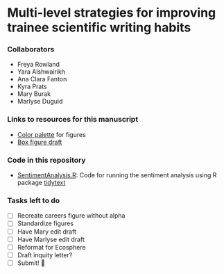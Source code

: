# Multi-level strategies for improving trainee scientific writing habits

### Collaborators
- Freya Rowland
- Yara Alshwairikh
- Ana Clara Fanton
- Kyra Prats
- Mary Burak
- Marlyse Duguid

### Links to resources for this manuscript
* [Color palette](<https://coolors.co/405364-585b74-6c5b7b-966480-c6798f-df858e-eda09c> "Color palette") for figures
* [Box figure draft](<https://docs.google.com/presentation/d/1CSUlPH7a5M1es4IyuSy8WH2JvQX9nPUwl5_y_ahd9Xg/edit#slide=id.gcb8342311d_1_0.>)

### Code in this repository
* [SentimentAnalysis.R](<SentimentAnalysis.R>): Code for running the sentiment analysis using R package [tidytext](<https://www.tidytextmining.com/sentiment.html>)

### Tasks left to do
- [ ] Recreate careers figure without alpha
- [ ] Standardize figures
- [ ] Have Mary edit draft
- [ ] Have Marlyse edit draft
- [ ] Reformat for Ecosphere
- [ ] Draft inquity letter?
- [ ] Submit! :tada:
